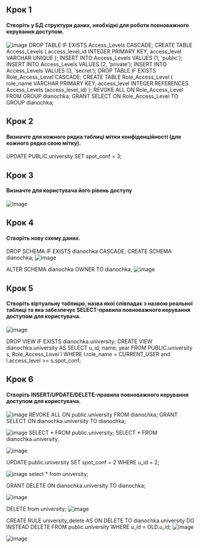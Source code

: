 ## Крок 1
#### Створіть у БД структури даних, необхідні для роботи повноважного керування доступом.

![image](https://user-images.githubusercontent.com/56130345/205634232-b87ad3dd-af25-474a-ae4f-5264d53e7bc0.png)
DROP TABLE IF EXISTS Access_Levels CASCADE;
CREATE TABLE Access_Levels (
access_level_id INTEGER PRIMARY KEY,
access_level VARCHAR UNIQUE
);
INSERT INTO Access_Levels VALUES (1, 'public');
INSERT INTO Access_Levels VALUES (2, 'private');
INSERT INTO Access_Levels VALUES (3, 'secret');
DROP TABLE IF EXISTS Role_Access_Level CASCADE;
CREATE TABLE Role_Access_Level (
role_name VARCHAR PRIMARY KEY,
access_level INTEGER REFERENCES
Access_Levels (access_level_id)
);
REVOKE ALL
ON Role_Access_Level
FROM GROUP dianochka;
GRANT SELECT
ON Role_Access_Level
TO GROUP dianochka;

## Крок 2
#### Визначте для кожного рядка таблиці мітки конфіденційності (для кожного рядка свою мітку).
UPDATE PUBLIC.university
SET spot_conf = 3;

## Крок 3
#### Визначте для користувача його рівень доступу
![image](https://user-images.githubusercontent.com/56130345/205635450-ef5e80e5-6a0a-44f0-b0a2-4ad9a89a42c7.png)

## Крок 4
#### Створіть нову схему даних.
DROP SCHEMA IF EXISTS dianochka CASCADE;
CREATE SCHEMA dianochka;
![image](https://user-images.githubusercontent.com/56130345/205636101-3c862ee1-94f4-497e-b401-4def448836b4.png)

ALTER SCHEMA dianochka OWNER TO dianochka;
![image](https://user-images.githubusercontent.com/56130345/205636298-38d1fed6-2d69-4867-b97a-bcc9b26137ea.png)

## Крок 5
#### Створіть віртуальну таблицю, назва якої співпадає з назвою реальної таблиці та яка забезпечує SELECT-правила повноважного керування доступом для користувача.

![image](https://user-images.githubusercontent.com/56130345/205636957-1017d3dc-ca1c-4a53-9d3b-4d165a0e2ccd.png)

DROP VIEW IF EXISTS dianochka.university;
CREATE VIEW dianochka.university AS
SELECT
u_id,
name,
year
FROM PUBLIC.university s, Role_Access_Level l
WHERE
l.role_name = CURRENT_USER and
l.access_level >= s.spot_conf;

## Крок 6
#### Створіть INSERT/UPDATE/DELETE-правила повноважного керування доступом для користувача.

![image](https://user-images.githubusercontent.com/56130345/205637452-8aae0d93-467f-4474-a7a6-505ac2d1b237.png)
REVOKE ALL ON public.university FROM dianochka;
GRANT SELECT 
ON dianochka.university 
TO dianochka;

![image](https://user-images.githubusercontent.com/56130345/205637840-b3a50770-5a5f-44b6-a068-e261ec838fbd.png)
SELECT * FROM public.university;
SELECT * FROM dianochka.university;

![image](https://user-images.githubusercontent.com/56130345/205638018-9950afb3-518e-4793-87ad-a048897a37e9.png)

UPDATE public.university 
SET spot_conf = 2 
WHERE u_id = 2;

![image](https://user-images.githubusercontent.com/56130345/205638152-76f4ad53-58c3-4027-a6f6-ed12c3ff0d7f.png)
select * from university;

GRANT DELETE 
ON dianochka.university 
TO dianochka;

![image](https://user-images.githubusercontent.com/56130345/205638327-c4c403ce-348c-4eff-908e-73cb3ae4db34.png)

DELETE from university;
![image](https://user-images.githubusercontent.com/56130345/205638455-4795d2b2-5004-4e33-b2d8-0db8a72c75b1.png)

CREATE RULE university_delete 
AS ON DELETE TO dianochka.university
DO INSTEAD
DELETE FROM public.university 
WHERE u_id = OLD.u_id;
![image](https://user-images.githubusercontent.com/56130345/205638768-a4dfa6b3-2a25-4909-bb51-c1993235b6bf.png)

![image](https://user-images.githubusercontent.com/56130345/205638842-09c7e0f2-64ab-46eb-96e0-49024d9add27.png)




